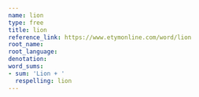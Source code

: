 ```yaml
---
name: lion
type: free
title: lion
reference_link: https://www.etymonline.com/word/lion
root_name: 
root_language: 
denotation: 
word_sums:
- sum: 'Lion + '
  respelling: lion
---
```

